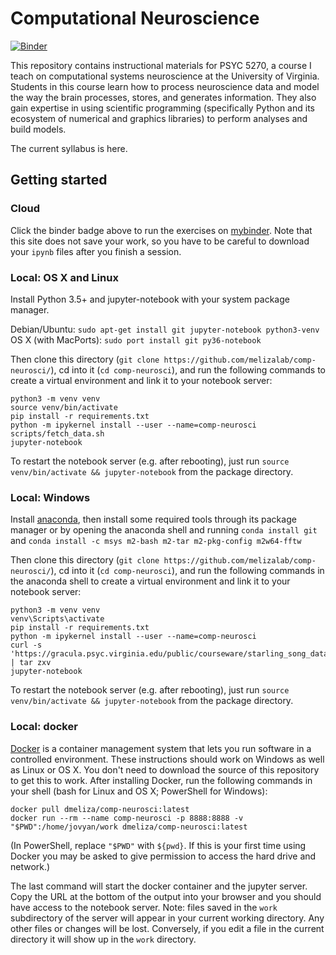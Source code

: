 
# Computational Neuroscience

[![Binder](https://mybinder.org/badge.svg)](https://mybinder.org/v2/gh/melizalab/comp-neurosci.git/master)

This repository contains instructional materials for PSYC 5270, a course I teach on computational systems neuroscience at the University of Virginia. Students in this course learn how to process neuroscience data and model the way the brain processes, stores, and generates information. They also gain expertise in using scientific programming (specifically Python and its ecosystem of numerical and graphics libraries) to perform analyses and build models.

The current syllabus is here.

## Getting started

### Cloud

Click the binder badge above to run the exercises on [mybinder](https://mybinder.org). Note that this site does not save your work, so you have to be careful to download your `ipynb` files after you finish a session.

### Local: OS X and Linux

Install Python 3.5+ and jupyter-notebook with your system package manager.

Debian/Ubuntu: `sudo apt-get install git jupyter-notebook python3-venv`
OS X (with MacPorts): `sudo port install git py36-notebook`

Then clone this directory (`git clone https://github.com/melizalab/comp-neurosci/`), cd into it (`cd comp-neurosci`), and run the following commands to create a virtual environment and link it to your notebook server:

``` shell
python3 -m venv venv
source venv/bin/activate
pip install -r requirements.txt
python -m ipykernel install --user --name=comp-neurosci
scripts/fetch_data.sh
jupyter-notebook
```

To restart the notebook server (e.g. after rebooting), just run `source venv/bin/activate && jupyter-notebook` from the package directory.

### Local: Windows

Install [anaconda](https://www.anaconda.com/distribution/), then install some required tools through its package manager or by opening the anaconda shell and running `conda install git` and `conda install -c msys m2-bash m2-tar m2-pkg-config m2w64-fftw`

Then clone this directory (`git clone https://github.com/melizalab/comp-neurosci/`), cd into it (`cd comp-neurosci`), and run the following commands in the anaconda shell to create a virtual environment and link it to your notebook server:

``` shell
python3 -m venv venv
venv\Scripts\activate
pip install -r requirements.txt
python -m ipykernel install --user --name=comp-neurosci
curl -s 'https://gracula.psyc.virginia.edu/public/courseware/starling_song_data.tgz' | tar zxv
jupyter-notebook
```

To restart the notebook server (e.g. after rebooting), just run `source venv/bin/activate && jupyter-notebook` from the package directory.

### Local: docker

[Docker](https://docker.com) is a container management system that lets you run software in a controlled environment. These instructions should work on Windows as well as Linux or OS X. You don't need to download the source of this repository to get this to work. After installing Docker, run the following commands in your shell (bash for Linux and OS X; PowerShell for Windows):

``` shell
docker pull dmeliza/comp-neurosci:latest
docker run --rm --name comp-neurosci -p 8888:8888 -v "$PWD":/home/jovyan/work dmeliza/comp-neurosci:latest
```

(In PowerShell, replace `"$PWD"` with `${pwd}`. If this is your first time using Docker you may be asked to give permission to access the hard drive and network.)

The last command will start the docker container and the jupyter server. Copy the URL at the bottom of the output into your browser and you should have access to the notebook server. Note: files saved in the `work` subdirectory of the server will appear in your current working directory. Any other files or changes will be lost. Conversely, if you edit a file in the current directory it will show up in the `work` directory.

